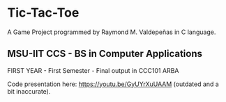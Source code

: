 # Tic-Tac-Toe

A Game Project programmed by Raymond M. Valdepeñas in C language.

## MSU-IIT CCS - BS in Computer Applications
FIRST YEAR - First Semester - Final output in CCC101 ARBA

Code presentation here: https://youtu.be/GyUYrXuUAAM (outdated and a bit inaccurate).

